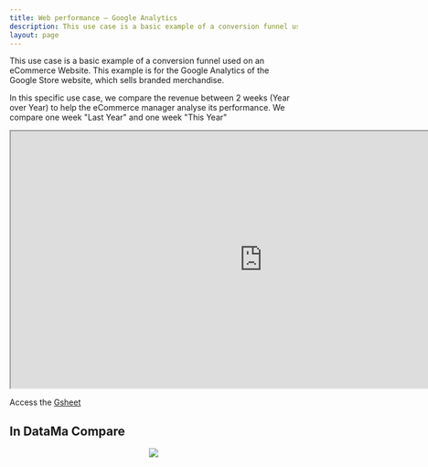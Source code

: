 ```yaml
---
title: Web performance – Google Analytics
description: This use case is a basic example of a conversion funnel used on an eCommerce Website. This example is for the Google Analytics of the Google Store website, which sells branded merchandise.
layout: page
---
```


This use case is a basic example of a conversion funnel used on an eCommerce Website. This example is for the Google Analytics of the Google Store website, which sells branded merchandise.

In this specific use case, we compare the revenue between 2 weeks (Year over Year) to help the eCommerce manager analyse its performance. We compare one week "Last Year" and one week "This Year"

<iframe src="https://docs.google.com/spreadsheets/d/e/2PACX-1vTXYphkUS8WX6Wa4GZp5LBisnEOoqdLyp9darrXuIJPqmsnv_f8Tvhq_0sNX7L2uVfIaJjonTP2j8Fm/pubhtml?gid=0&amp;single=true&amp;widget=true&amp;headers=false" width="880" height="450" data-mce-fragment="1"></iframe>

Access the [Gsheet](https://docs.google.com/spreadsheets/d/1bNEeqm5CfpPmYPr_t4ff1xcJkSBKoVvwJd4vKB0sDzs/edit#gid=0)

## In DataMa Compare

<center><img src="{{site.url}}/{{site.baseurl}}/core_app/new/interface/homepage/get_inspired/images/Example_WebAnalyticsGA.jpg "/></center>
